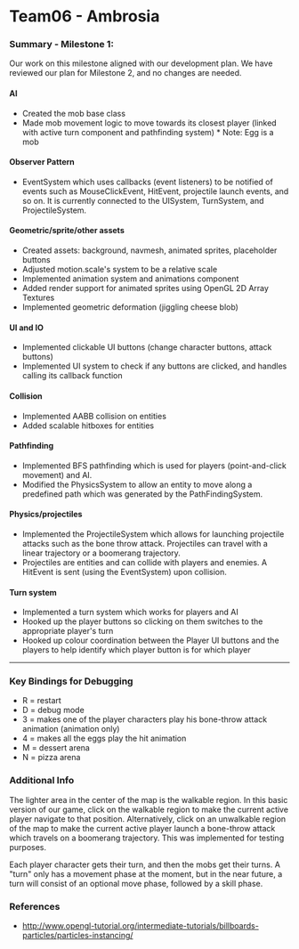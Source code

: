 # Team06 - Ambrosia

### Summary - Milestone 1:

Our work on this milestone aligned with our development plan. We have reviewed our plan for Milestone 2, and no changes are needed.

#### AI
- Created the mob base class
- Made mob movement logic to move towards its closest player (linked with active turn component and pathfinding system)
\* Note: Egg is a mob

#### Observer Pattern
- EventSystem which uses callbacks (event listeners) to be notified of events such as MouseClickEvent, HitEvent, projectile launch events, and so on. It is currently connected to the UISystem, TurnSystem, and ProjectileSystem.

#### Geometric/sprite/other assets
- Created assets: background, navmesh, animated sprites, placeholder buttons
- Adjusted motion.scale's system to be a relative scale
- Implemented animation system and animations component
- Added render support for animated sprites using OpenGL 2D Array Textures
- Implemented geometric deformation (jiggling cheese blob)

#### UI and IO
- Implemented clickable UI buttons (change character buttons, attack buttons)
- Implemented UI system to check if any buttons are clicked, and handles calling its callback function

#### Collision
- Implemented AABB collision on entities
- Added scalable hitboxes for entities

#### Pathfinding
- Implemented BFS pathfinding which is used for players (point-and-click movement) and AI.
- Modified the PhysicsSystem to allow an entity to move along a predefined path which was generated by the PathFindingSystem.

#### Physics/projectiles
- Implemented the ProjectileSystem which allows for launching projectile attacks such as the bone throw attack. Projectiles can travel with a linear trajectory or a boomerang trajectory.
- Projectiles are entities and can collide with players and enemies. A HitEvent is sent (using the EventSystem) upon collision.

#### Turn system
- Implemented a turn system which works for players and AI
- Hooked up the player buttons so clicking on them switches to the appropriate player's turn
- Hooked up colour coordination between the Player UI buttons and the players to help identify which player button is for which player


---

### Key Bindings for Debugging
- R = restart
- D = debug mode
- 3 = makes one of the player characters play his bone-throw attack animation (animation only)
- 4 = makes all the eggs play the hit animation
- M = dessert arena
- N = pizza arena

### Additional Info
The lighter area in the center of the map is the walkable region. In this basic version of our game, click on the walkable region to make the current active player navigate to that position. Alternatively, click on an unwalkable region of the map to make the current active player launch a bone-throw attack which travels on a boomerang trajectory. This was implemented for testing purposes.

Each player character gets their turn, and then the mobs get their turns. A "turn" only has a movement phase at the moment, but in the near future, a turn will consist of an optional move phase, followed by a skill phase.

### References
* http://www.opengl-tutorial.org/intermediate-tutorials/billboards-particles/particles-instancing/

